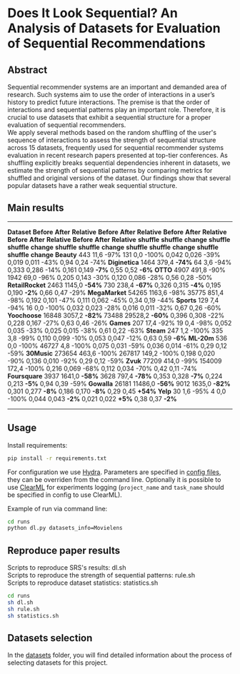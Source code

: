# Does It Look Sequential? An Analysis of Datasets for Evaluation of Sequential Recommendations
## Abstract
Sequential recommender systems are an important and demanded area of research. Such systems aim to use the order of interactions in a user’s history to predict future interactions. The premise is that the order of interactions and sequential patterns play an important role. Therefore, it is crucial to use datasets that exhibit a sequential structure for a proper evaluation of sequential recommenders. \
We apply several methods based on the random shuffling of the user's sequence of interactions to assess the strength of sequential structure across 15 datasets, frequently used for sequential recommender systems evaluation in recent research papers presented at top-tier conferences. As shuffling explicitly breaks sequential dependencies inherent in datasets, we estimate the strength of sequential patterns by comparing metrics for shuffled and original versions of the dataset. Our findings show that several popular datasets have a rather weak sequential structure.
## Main results
  ------------------ ------------- ------------- -------------- ------------- ------------- -------------- ------------- ------------- -------------- ------------- ------------- -------------- ------------- ------------- --------------
  **Dataset**           **Before**     **After**   **Relative**    **Before**     **After**   **Relative**    **Before**     **After**   **Relative**    **Before**     **After**   **Relative**    **Before**     **After**   **Relative**
                       **shuffle**   **shuffle**     **change**   **shuffle**   **shuffle**     **change**   **shuffle**   **shuffle**     **change**   **shuffle**   **shuffle**     **change**   **shuffle**   **shuffle**     **change**
  **Beauty**                   443          11,6           -97%           131           0,0          -100%         0,042         0,026           -39%         0,019         0,011           -43%          0,94          0,24           -74%
  **Diginetica**              1464         379,4       **-74%**            64           3,6           -94%         0,333         0,286           -14%         0,161         0,149        **-7%**          0,55          0,52        **-6%**
  **OTTO**                    4907         491,8           -90%          1942          69,0           -96%         0,205         0,143           -30%         0,120         0,086           -28%          0,56          0,28           -50%
  **RetailRocket**            2463        1145,0       **-54%**           730         238,4       **-67%**         0,326         0,315        **-4%**         0,195         0,190        **-2%**          0,66          0,47           -29%
  **MegaMarket**             54265        1163,6           -98%         35775         851,4           -98%         0,192         0,101           -47%         0,111         0,062           -45%          0,34          0,19           -44%
  **Sports**                   129           7,4           -94%            16           0,0          -100%         0,032         0,023           -28%         0,016         0,011           -32%          0,67          0,26           -60%
  **Yoochoose**              16848        3057,2       **-82%**         73488       29528,2       **-60%**         0,396         0,308           -22%         0,228         0,167           -27%          0,63          0,46           -26%
  **Games**                    207          17,4           -92%            19           0,4           -98%         0,052         0,035           -33%         0,025         0,015           -38%          0,61          0,22           -63%
  **Steam**                    247           1,2          -100%           335           3,8           -99%         0,110         0,099           -10%         0,053         0,047           -12%          0,63          0,59        **-6%**
  **ML-20m**                   536           0,0          -100%         46727           4,8          -100%         0,075         0,031           -59%         0,036         0,014           -61%          0,29          0,12           -59%
  **30Music**               273654         463,6          -100%        267817         149,2          -100%         0,198         0,020           -90%         0,136         0,010           -92%          0,29          0,12           -59%
  **Zvuk**                   77209         414,0           -99%        154009         172,4          -100%         0,216         0,069           -68%         0,112         0,034           -70%          0,42          0,11           -74%
  **Foursquare**              3937        1641,0       **-58%**          3628         797,4       **-78%**         0,353         0,328        **-7%**         0,224         0,213        **-5%**          0,94          0,39           -59%
  **Gowalla**                26181       11486,0       **-56%**          9012        1635,0       **-82%**         0,301         0,277        **-8%**         0,186         0,170        **-8%**          0,29          0,45       **+54%**
  **Yelp**                      30           1,6           -95%             4           0,0          -100%         0,044         0,043        **-2%**         0,021         0,022        **+5%**          0,38          0,37        **-2%**
  ------------------ ------------- ------------- -------------- ------------- ------------- -------------- ------------- ------------- -------------- ------------- ------------- -------------- ------------- ------------- --------------

## Usage
Install requirements:
```sh
pip install -r requirements.txt
```
For configuration we use [Hydra](https://hydra.cc/). Parameters are specified in [config files](runs/conf/), they can be overriden from the command line. Optionally it is possible to use [ClearML](`https://clear.ml/docs/latest/docs`) for experiments logging (`project_name` and `task_name` should be specified in config to use ClearML).

Example of run via command line:
```sh
cd runs
python dl.py datasets_info=Movielens
```
## Reproduce paper results
Scripts to reproduce SRS's results: dl.sh \
Scripts to reproduce the strength of sequential patterns: rule.sh \
Scripts to reproduce dataset statistics: statistics.sh

```sh
cd runs
sh dl.sh
sh rule.sh
sh statistics.sh
```
## Datasets selection
 In the [datasets](datasets) folder, you will find detailed information about the process of selecting datasets for this project.
